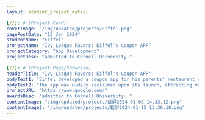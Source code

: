 ```yaml
---
layout: student_project_detail

[//]: # (Project Card)
coverImage: "/img/updated/projects/Eiffel.png"
pagePostDate: "15 Jan 2024"
studentName: "Eiffel"
projectName: "Ivy League Favors: Eiffel's Coupon APP"
projectCategory: "App Development"
projectDesc: "admitted to Cornell University."

[//]: # (Project Page/Showcase)
headerTitle: "Ivy League Favors: Eiffel's Coupon APP"
bodyText1: "Eiffel developed a coupon app for his parents' restaurant chain using his programming skills. This app, created with Python, effectively replaced traditional paper coupons by tracking customer purchases, solving the problem of lost coupons."
bodyText2: "The app was widely acclaimed upon its launch, attracting more customers to the restaurant and earning high ratings. It even garnered recognition from Cornell University, resulting in Eiffel's admission to the prestigious institution."
projectURL: "https://www.google.com/"
awardsDesc: "admitted to Cornell University. "
contentImage: "/img/updated/projects/截屏2024-01-08 14.33.12.png"
contentImage2: "/img/updated/projects/截屏2024-01-15 13.36.18.png"
---
```

